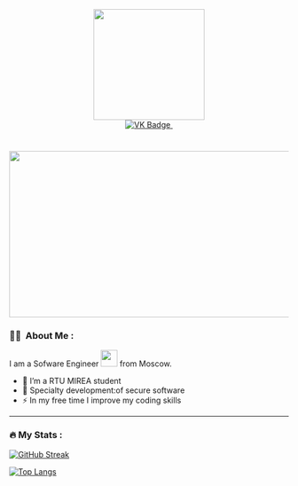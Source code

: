 <div id="header" align="center">
  <img src="https://media.giphy.com/media/3osxY9kuM2NGUfvThe/giphy.gif" width="200"/>
</div>
<div id="badges" align="center">
  <a href="https://vk.com/kingdeady">
    <img src="https://img.shields.io/badge/kingdeady-blue?style=for-the-badge&logo=VK&logoColor=white" alt="VK Badge">  
  </a>
   <img src="https://komarev.com/ghpvc/?username=kingdeady&style=flat-square&color=blue" alt=""/>
</div>
<h1 align="center"></h1>
<div align="center">
  <img src="https://media.giphy.com/media/dWesBcTLavkZuG35MI/giphy.gif" width="600" height="300"/>
</div>

### :woman_technologist: &nbsp;About Me :

I am a Sofware Engineer <img src="https://media.giphy.com/media/WUlplcMpOCEmTGBtBW/giphy.gif" width="30"> from Moscow.
- 🔭 I’m a RTU MIREA student 
- 🌱 Specialty development:of secure software
- ⚡ In my free time I improve my coding skills
---

### :fire: My Stats :
[![GitHub Streak](http://github-readme-streak-stats.herokuapp.com?user=kingdeady&theme=dark&background=000000)](https://git.io/streak-stats)

[![Top Langs](https://github-readme-stats.vercel.app/api/top-langs/?username=kingdeady&layout=compact&theme=vision-friendly-dark)](https://github.com/anuraghazra/github-readme-stats)








